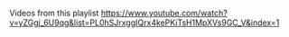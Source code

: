 Videos from this playlist https://www.youtube.com/watch?v=yZGgj_6U9qg&list=PL0hSJrxggIQrx4kePKiTsH1MpXVs9GC_V&index=1
